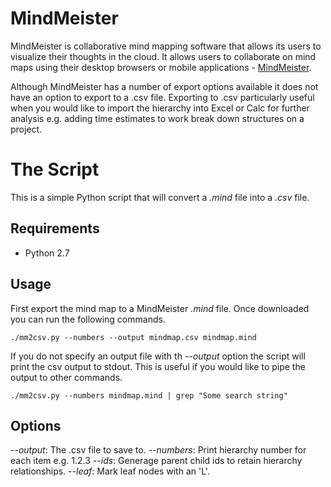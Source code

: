 # MindMeister

MindMeister is collaborative mind mapping software that allows its users to visualize their thoughts in the cloud.
It allows users to collaborate on mind maps using their desktop browsers or mobile applications - [MindMeister](https://www.mindmeister.com/).

Although MindMeister has a number of export options available it does not have an option to export to a .csv file.
Exporting to .csv particularly useful when you would like to import the hierarchy into Excel or Calc for further
analysis e.g. adding time estimates to work break down structures on a project.

# The Script

This is a simple Python script that will convert a *.mind* file into a *.csv* file.

## Requirements

- Python 2.7

## Usage

First export the mind map to a MindMeister *.mind* file. Once downloaded you can run the following commands.

```
./mm2csv.py --numbers --output mindmap.csv mindmap.mind
```

If you do not specify an output file with th *--output* option the script will print the csv output to stdout.
This is useful if you would like to pipe the output to other commands.

```
./mm2csv.py --numbers mindmap.mind | grep "Some search string"
```

## Options

*--output*: The .csv file to save to.
*--numbers*: Print hierarchy number for each item e.g. 1.2.3
*--ids*: Generage parent child ids to retain hierarchy relationships.
*--leaf*: Mark leaf nodes with an 'L'.